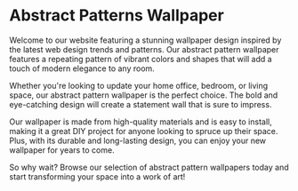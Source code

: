 <!--
Write me markdown content of website with wallpaper:

"A repeating pattern of abstract shapes and colors, inspired by web design trends and patterns."

The header of the page should not be copy of the text but rather a real content of the website which is using this wallpaper.
-->

<!--font:Poppins-->

# Abstract Patterns Wallpaper

Welcome to our website featuring a stunning wallpaper design inspired by the latest web design trends and patterns. Our abstract pattern wallpaper features a repeating pattern of vibrant colors and shapes that will add a touch of modern elegance to any room.

Whether you're looking to update your home office, bedroom, or living space, our abstract pattern wallpaper is the perfect choice. The bold and eye-catching design will create a statement wall that is sure to impress.

Our wallpaper is made from high-quality materials and is easy to install, making it a great DIY project for anyone looking to spruce up their space. Plus, with its durable and long-lasting design, you can enjoy your new wallpaper for years to come.

So why wait? Browse our selection of abstract pattern wallpapers today and start transforming your space into a work of art!
